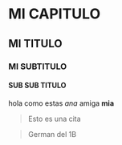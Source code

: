 # MI CAPITULO
## MI TITULO
### MI SUBTITULO
#### SUB SUB TITULO

hola como estas *ana* amiga **mia**

>Esto es una cita

>German del 1B